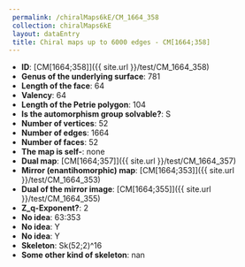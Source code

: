 ```yaml
--- 
 permalink: /chiralMaps6kE/CM_1664_358 
 collection: chiralMaps6kE
 layout: dataEntry
 title: Chiral maps up to 6000 edges - CM[1664;358]
---
```


- **ID**: [CM[1664;358]]({{ site.url }}/test/CM_1664_358)
- **Genus of the underlying surface**: 781
- **Length of the face**: 64
- **Valency**: 64
- **Length of the Petrie polygon**: 104
- **Is the automorphism group solvable?**: S
- **Number of vertices**: 52
- **Number of edges**: 1664
- **Number of faces**: 52
- **The map is self-**: none
- **Dual map**: [CM[1664;357]]({{ site.url }}/test/CM_1664_357)
- **Mirror (enantihomorphic) map**: [CM[1664;353]]({{ site.url }}/test/CM_1664_353)
- **Dual of the mirror image**: [CM[1664;355]]({{ site.url }}/test/CM_1664_355)
- **Z_q-Exponent?**: 2
- **No idea**:  63:353
- **No idea**: Y
- **No idea**: Y
- **Skeleton**: Sk(52;2)^16
- **Some other kind of skeleton**: nan
